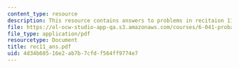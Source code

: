 ```yaml
---
content_type: resource
description: This resource contains answers to problems in recitaion 11.
file: https://ol-ocw-studio-app-qa.s3.amazonaws.com/courses/6-041-probabilistic-systems-analysis-and-applied-probability-spring-2006/4d34b68516e2ab7b7cfdf564ff9774e7_rec11_ans.pdf
file_type: application/pdf
resourcetype: Document
title: rec11_ans.pdf
uid: 4d34b685-16e2-ab7b-7cfd-f564ff9774e7
---
```

